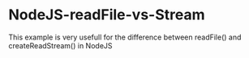 # NodeJS-readFile-vs-Stream
This example is very usefull for the difference between readFile() and createReadStream() in NodeJS
